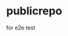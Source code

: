 # publicrepo
for e2e test



















































































































































































































































































































































































































































































































































































































































































































































































































































































































































































































































































































































































































































































































































































































































































































































































































































































































































































































































































































































































































































































































































































































































































































































































































































































































































































































































































































































































































































































































































































































































































































































































































































































































































































































































































































































































































































































































































































































